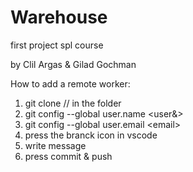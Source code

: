 # Warehouse

first project spl course

by Clil Argas & Gilad Gochman

How to add a remote worker:

1. git clone <url> // in the folder
2. git config --global user.name <user&>
3. git config --global user.email \<email\>
5. press the branck icon in vscode
6. write message
7. press commit & push
